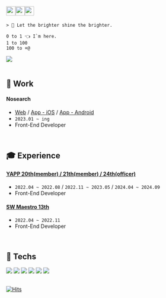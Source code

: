 # <img src="https://media.giphy.com/media/hvRJCLFzcasrR4ia7z/giphy.gif" width="25px"><img src="https://media.giphy.com/media/hvRJCLFzcasrR4ia7z/giphy.gif" width="25px"><img src="https://media.giphy.com/media/hvRJCLFzcasrR4ia7z/giphy.gif" width="25px"> 

```text
> 🌟 Let the brighter shine the brighter.

0 to 1 👈 I`m here.
1 to 100
100 to +@ 
```

<a href="https://www.linkedin.com/in/%EC%98%81%EB%AF%BC-%EC%9C%84-114507214/?original_referer=" target="_blank">
 <img src="https://img.shields.io/badge/LinkedIn-0A66C2?style=for-the-badge&logo=LinkedIn&logoColor=white">
</a>

<br />
<br />


## 💼 Work

####  Nosearch

- [Web](https://nosearch.com/) / [App - iOS](https://apps.apple.com/kr/app/%EB%85%B8%EC%8D%A8%EC%B9%98-%EA%B0%80%EC%A0%84%EC%A0%9C%ED%92%88-%EC%B6%94%EC%B2%9C-%EB%B9%84%EA%B5%90-%EA%B5%AC%EB%A7%A4%EA%B8%B0%EC%A4%80%EA%B9%8C%EC%A7%80/id1549661383) / [App - Android](https://play.google.com/store/apps/details?id=com.nosearch.app)
- `2023.01 ~ ing`
- Front-End Developer




<br />

## 🎓 Experience

#### [YAPP 20th(member) / 21th(member) / 24th(officer)](https://www.yapp.co.kr/)

- `2022.04 ~ 2022.08` / `2022.11 ~ 2023.05` / `2024.04 ~ 2024.09`
- Front-End Developer

#### [SW Maestro 13th](https://www.swmaestro.org/sw/main/main.do)

- `2022.04 ~ 2022.11`
- Front-End Developer



<br />

## 🎨 Techs 

<div>
 <img src="https://img.shields.io/badge/Typescript-3178C6?style=for-the-badge&logo=Typescript&logoColor=white">
 <img src="https://img.shields.io/badge/React-61DAFB?style=for-the-badge&logo=React&logoColor=white">
 <img src="https://img.shields.io/badge/Remix-000000?style=for-the-badge&logo=Remix&logoColor=white">
 <img src="https://img.shields.io/badge/Next.js-000000?style=for-the-badge&logo=Next.js&logoColor=white">
 <img src="https://img.shields.io/badge/Dart-0175C2?style=for-the-badge&logo=Dart&logoColor=white">
 <img src="https://img.shields.io/badge/Flutter-02569B?style=for-the-badge&logo=Flutter&logoColor=white">
</div>


<br />

[![Hits](https://hits.seeyoufarm.com/api/count/incr/badge.svg?url=https%3A%2F%2Fgithub.com%2Fyoungminss%2Fhit-counter&count_bg=%2379C83D&title_bg=%23555555&icon=&icon_color=%23EF0505&title=hits&edge_flat=false)](https://hits.seeyoufarm.com)
